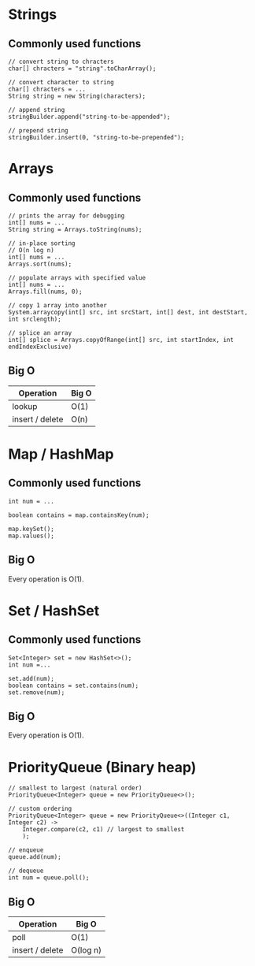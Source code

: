 # Strings

## Commonly used functions

```
// convert string to chracters
char[] chracters = "string".toCharArray();
```

```
// convert character to string
char[] chracters = ...
String string = new String(characters);
```

```
// append string
stringBuilder.append("string-to-be-appended");
```

```
// prepend string
stringBuilder.insert(0, "string-to-be-prepended");
```

# Arrays

## Commonly used functions

```
// prints the array for debugging
int[] nums = ...
String string = Arrays.toString(nums);
```

```
// in-place sorting
// O(n log n)
int[] nums = ...
Arrays.sort(nums);
```

```
// populate arrays with specified value
int[] nums = ...
Arrays.fill(nums, 0);
```

```
// copy 1 array into another
System.arraycopy(int[] src, int srcStart, int[] dest, int destStart, int srclength);
```

```
// splice an array
int[] splice = Arrays.copyOfRange(int[] src, int startIndex, int endIndexExclusive)
```

## Big O

| Operation       | Big O |
|-----------------|-------|
| lookup          | O(1)  |
| insert / delete | O(n)  |

# Map / HashMap

## Commonly used functions

```
int num = ...

boolean contains = map.containsKey(num);

map.keySet();
map.values();
```

## Big O

Every operation is O(1).

# Set / HashSet

## Commonly used functions

```
Set<Integer> set = new HashSet<>();
int num =...

set.add(num);
boolean contains = set.contains(num);
set.remove(num);
```

## Big O

Every operation is O(1).

# PriorityQueue (Binary heap)

```
// smallest to largest (natural order)
PriorityQueue<Integer> queue = new PriorityQueue<>();

// custom ordering
PriorityQueue<Integer> queue = new PriorityQueue<>((Integer c1, Integer c2) ->
    Integer.compare(c2, c1) // largest to smallest
    );

// enqueue
queue.add(num);

// dequeue
int num = queue.poll();
```

## Big O

| Operation       | Big O    |
|-----------------|----------|
| poll            | O(1)     |
| insert / delete | O(log n) |
